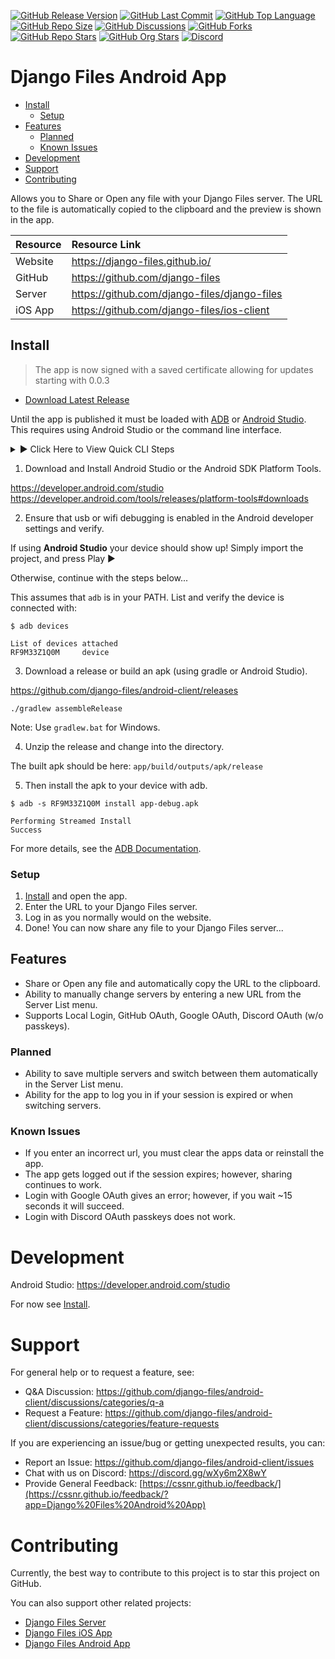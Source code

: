 [![GitHub Release Version](https://img.shields.io/github/v/release/django-files/android-client?logo=github)](https://github.com/django-files/android-client/releases/latest)
[![GitHub Last Commit](https://img.shields.io/github/last-commit/django-files/android-client?logo=github&label=updated)](https://github.com/django-files/android-client/graphs/commit-activity)
[![GitHub Top Language](https://img.shields.io/github/languages/top/django-files/android-client?logo=htmx)](https://github.com/django-files/android-client)
[![GitHub Repo Size](https://img.shields.io/github/repo-size/django-files/android-client?logo=bookstack&logoColor=white&label=repo%20size)](https://github.com/django-files/android-client)
[![GitHub Discussions](https://img.shields.io/github/discussions/django-files/android-client)](https://github.com/django-files/android-client/discussions)
[![GitHub Forks](https://img.shields.io/github/forks/django-files/android-client?style=flat&logo=github)](https://github.com/django-files/android-client/forks)
[![GitHub Repo Stars](https://img.shields.io/github/stars/django-files/android-client?style=flat&logo=github)](https://github.com/django-files/android-client/stargazers)
[![GitHub Org Stars](https://img.shields.io/github/stars/django-files?style=flat&logo=github&label=org%20stars)](https://django-files.github.io/)
[![Discord](https://img.shields.io/discord/899171661457293343?logo=discord&logoColor=white&label=discord&color=7289da)](https://discord.gg/wXy6m2X8wY)

# Django Files Android App

- [Install](#Install)
  - [Setup](#Setup)
- [Features](#Features)
  - [Planned](#Planned)
  - [Known Issues](#Known-Issues)
- [Development](#Development)
- [Support](#Support)
- [Contributing](#Contributing)

Allows you to Share or Open any file with your Django Files server.
The URL to the file is automatically copied to the clipboard and the preview is shown in the app.

| Resource | Resource&nbsp;Link                           |
| -------- | :------------------------------------------- |
| Website  | https://django-files.github.io/              |
| GitHub   | https://github.com/django-files              |
| Server   | https://github.com/django-files/django-files |
| iOS App  | https://github.com/django-files/ios-client   |

## Install

> The app is now signed with a saved certificate allowing for updates starting with 0.0.3

- [Download Latest Release](https://github.com/django-files/android-client/releases/latest/download/django-files.apk)

Until the app is published it must be loaded with [ADB](https://developer.android.com/tools/adb) or [Android Studio](https://developer.android.com/studio).  
This requires using Android Studio or the command line interface.

<details><summary>▶️ Click Here to View Quick CLI Steps</summary>

```shell
$ wget https://github.com/django-files/android-client/releases/latest/download/django-files.apk
$ ls
django-files.apk

$ which adb
C:\Users\Shane\Android\sdk\platform-tools\adb.EXE

$ adb devices
List of devices attached
RF9M33Z1Q0M     device

$ adb -s RF9M33Z1Q0M install django-files.apk
Performing Incremental Install
Serving...
All files should be loaded. Notifying the device.
Success
Install command complete in 917 ms
```

See below for more details...

</details>

1. Download and Install Android Studio or the Android SDK Platform Tools.

https://developer.android.com/studio  
https://developer.android.com/tools/releases/platform-tools#downloads

2. Ensure that usb or wifi debugging is enabled in the Android developer settings and verify.

If using **Android Studio** your device should show up! Simply import the project, and press Play ▶️

Otherwise, continue with the steps below...

This assumes that `adb` is in your PATH. List and verify the device is connected with:

```shell
$ adb devices

List of devices attached
RF9M33Z1Q0M     device
```

3. Download  a release or build an apk (using gradle or Android Studio).

https://github.com/django-files/android-client/releases

```shell
./gradlew assembleRelease
```

Note: Use `gradlew.bat` for Windows.

4. Unzip the release and change into the directory.

The built apk should be here: `app/build/outputs/apk/release`

5. Then install the apk to your device with adb.

```shell
$ adb -s RF9M33Z1Q0M install app-debug.apk

Performing Streamed Install
Success
```

For more details, see the [ADB Documentation](https://developer.android.com/tools/adb#move).

### Setup

1. [Install](#Install) and open the app.
2. Enter the URL to your Django Files server.
3. Log in as you normally would on the website.
4. Done! You can now share any file to your Django Files server...

## Features

- Share or Open any file and automatically copy the URL to the clipboard.
- Ability to manually change servers by entering a new URL from the Server List menu.
- Supports Local Login, GitHub OAuth, Google OAuth, Discord OAuth (w/o passkeys).

### Planned

- Ability to save multiple servers and switch between them automatically in the Server List menu.
- Ability for the app to log you in if your session is expired or when switching servers.

### Known Issues

- If you enter an incorrect url, you must clear the apps data or reinstall the app.
- The app gets logged out if the session expires; however, sharing continues to work.
- Login with Google OAuth gives an error; however, if you wait ~15 seconds it will succeed.
- Login with Discord OAuth passkeys does not work.

# Development

Android Studio: https://developer.android.com/studio

For now see [Install](#Install).

# Support

For general help or to request a feature, see:

- Q&A Discussion: https://github.com/django-files/android-client/discussions/categories/q-a
- Request a Feature: https://github.com/django-files/android-client/discussions/categories/feature-requests

If you are experiencing an issue/bug or getting unexpected results, you can:

- Report an Issue: https://github.com/django-files/android-client/issues
- Chat with us on Discord: https://discord.gg/wXy6m2X8wY
- Provide General Feedback: [https://cssnr.github.io/feedback/](https://cssnr.github.io/feedback/?app=Django%20Files%20Android%20App)

# Contributing

Currently, the best way to contribute to this project is to star this project on GitHub.

You can also support other related projects:

- [Django Files Server](https://github.com/django-files/django-files)
- [Django Files iOS App](https://github.com/django-files/ios-client)
- [Django Files Android App](https://github.com/django-files/django-files)
